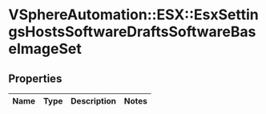 # VSphereAutomation::ESX::EsxSettingsHostsSoftwareDraftsSoftwareBaseImageSet

## Properties
Name | Type | Description | Notes
------------ | ------------- | ------------- | -------------


